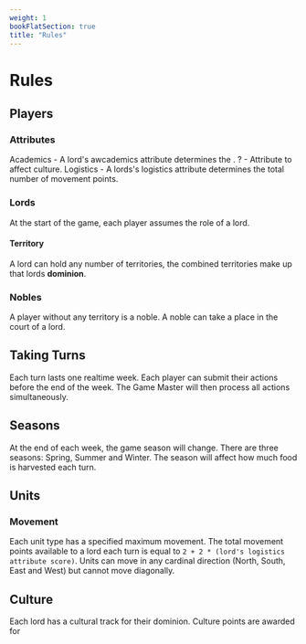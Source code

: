 ```yaml
---
weight: 1
bookFlatSection: true
title: "Rules"
---
```


# Rules

## Players
### Attributes
Academics - A lord's awcademics attribute determines the .
? - Attribute to affect culture.
Logistics - A lords's logistics attribute determines the total number of movement points.

### Lords
At the start of the game, each player assumes the role of a lord.
#### Territory
A lord can hold any number of territories, the combined territories make up that lords **dominion**.

### Nobles
A player without any territory is a noble.
A noble can take a place in the court of a lord.

## Taking Turns
Each turn lasts one realtime week.
Each player can submit their actions before the end of the week.
The Game Master will then process all actions simultaneously.

## Seasons
At the end of each week, the game season will change.
There are three seasons: Spring, Summer and Winter.
The season will affect how much food is harvested each turn.

## Units
### Movement
Each unit type has a specified maximum movement.
The total movement points available to a lord each turn is equal to `2 + 2 * (lord's logistics attribute score)`.
Units can move in any cardinal direction (North, South, East and West) but cannot move diagonally.

## Culture
Each lord has a cultural track for their dominion.
Culture points are awarded for 

